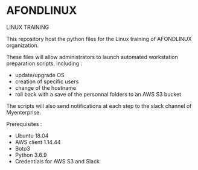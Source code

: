 # AFONDLINUX
LINUX TRAINING

This repository host the python files for the Linux training of AFONDLINUX organization.

These files will allow administrators to launch automated workstation preparation scripts, including :

- update/upgrade OS
- creation of specific users
- change of the hostname
- roll back with a save of the personnal folders to an AWS S3 bucket 

The scripts will also send notifications at each step to the slack channel of Myenterprise.

Prerequisites :

- Ubuntu 18.04
- AWS client 1.14.44
- Boto3
- Python 3.6.9
- Credentials for AWS S3 and Slack

